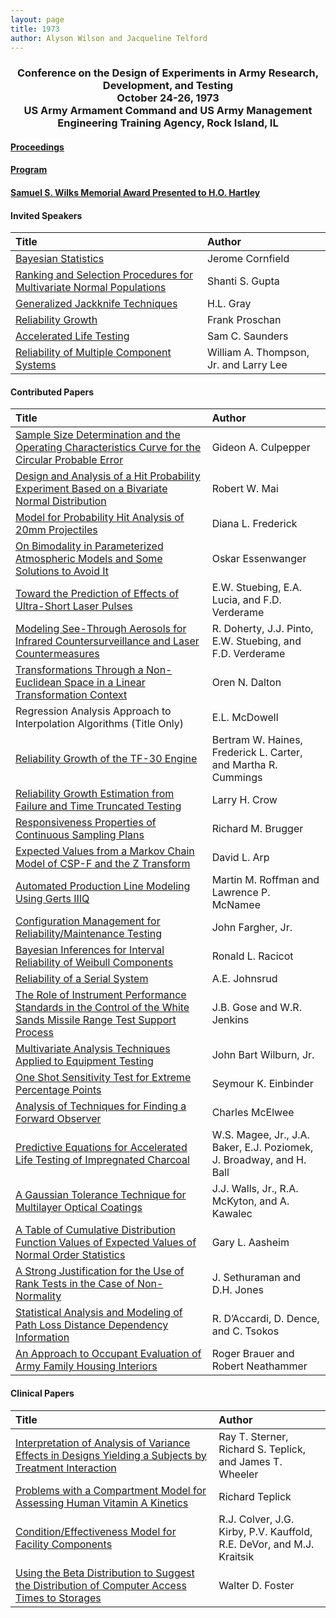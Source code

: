 ```yaml
---
layout: page
title: 1973
author: Alyson Wilson and Jacqueline Telford
---
```

<div align="center"><h3>Conference on the Design of Experiments in Army Research, Development, and Testing<br>
October 24-26, 1973<br>
US Army Armament Command and US Army Management Engineering Training Agency, Rock Island, IL</h3></div>


#### [Proceedings](https://alysongwilson.github.io/ACAS/DOE3/DOE19.pdf#page=3)
#### [Program](https://alysongwilson.github.io/ACAS/DOE3/DOE19.pdf#page=9)

#### [Samuel S. Wilks Memorial Award Presented to H.O. Hartley](https://alysongwilson.github.io/ACAS/DOE3/DOE19.pdf#page=211)


#### Invited Speakers

| Title | Author |
| :--- | :--- |
| [Bayesian Statistics](https://alysongwilson.github.io/ACAS/DOE3/DOE19.pdf#page=16) | Jerome Cornfield |
| [Ranking and Selection Procedures for Multivariate Normal Populations](https://alysongwilson.github.io/ACAS/DOE3/DOE19.pdf#page=28) | Shanti S. Gupta |
| [Generalized Jackknife Techniques](https://alysongwilson.github.io/ACAS/DOE3/DOE19.pdf#page=507) | H.L. Gray |
| [Reliability Growth](https://alysongwilson.github.io/ACAS/DOE3/DOE19.pdf#page=521) | Frank Proschan |
| [Accelerated Life Testing](https://alysongwilson.github.io/ACAS/DOE3/DOE19.pdf#page=543) | Sam C. Saunders |
| [Reliability of Multiple Component Systems](https://alysongwilson.github.io/ACAS/DOE3/DOE19.pdf#page=557) | William A. Thompson, Jr. and Larry Lee|


#### Contributed Papers

| Title | Author |
| :--- | :--- |
| [Sample Size Determination and the Operating Characteristics Curve for the Circular Probable Error](https://alysongwilson.github.io/ACAS/DOE3/DOE19.pdf#page=61) | Gideon A. Culpepper |
| [Design and Analysis of a Hit Probability Experiment Based on a Bivariate Normal Distribution](https://alysongwilson.github.io/ACAS/DOE3/DOE19.pdf#page=67) | Robert W. Mai |
| [Model for Probability Hit Analysis of 20mm Projectiles](https://alysongwilson.github.io/ACAS/DOE3/DOE19.pdf#page=82) | Diana L. Frederick |
| [On Bimodality in Parameterized Atmospheric Models and Some Solutions to Avoid It](https://alysongwilson.github.io/ACAS/DOE3/DOE19.pdf#page=135) | Oskar Essenwanger |
| [Toward the Prediction of Effects of Ultra-Short Laser Pulses](https://alysongwilson.github.io/ACAS/DOE3/DOE19.pdf#page=150) | E.W. Stuebing, E.A. Lucia, and F.D. Verderame |
| [Modeling See-Through Aerosols for Infrared Countersurveillance and Laser Countermeasures](https://alysongwilson.github.io/ACAS/DOE3/DOE19.pdf#page=161) | R. Doherty, J.J. Pinto, E.W. Stuebing, and F.D. Verderame |
| [Transformations Through a Non-Euclidean Space in a Linear Transformation Context](https://alysongwilson.github.io/ACAS/DOE3/DOE19.pdf#page=176) | Oren N. Dalton |
| Regression Analysis Approach to Interpolation Algorithms (Title Only) | E.L. McDowell |
| [Reliability Growth of the TF-30 Engine](https://alysongwilson.github.io/ACAS/DOE3/DOE19.pdf#page=214) | Bertram W. Haines, Frederick L. Carter, and Martha R. Cummings |
| [Reliability Growth Estimation from Failure and Time Truncated Testing](https://alysongwilson.github.io/ACAS/DOE3/DOE19.pdf#page=229) | Larry H. Crow |
| [Responsiveness Properties of Continuous Sampling Plans](https://alysongwilson.github.io/ACAS/DOE3/DOE19.pdf#page=237) | Richard M. Brugger |
| [Expected Values from a Markov Chain Model of CSP-F and the Z Transform](https://alysongwilson.github.io/ACAS/DOE3/DOE19.pdf#page=267) | David L. Arp |
| [Automated Production Line Modeling Using Gerts IIIQ](https://alysongwilson.github.io/ACAS/DOE3/DOE19.pdf#page=301) | Martin M. Roffman and Lawrence P. McNamee |
| [Configuration Management for Reliability/Maintenance Testing](https://alysongwilson.github.io/ACAS/DOE3/DOE19.pdf#page=317) | John Fargher, Jr. |
| [Bayesian Inferences for Interval Reliability of Weibull Components](https://alysongwilson.github.io/ACAS/DOE3/DOE19.pdf#page=325) | Ronald L. Racicot |
| [Reliability of a Serial System](https://alysongwilson.github.io/ACAS/DOE3/DOE19.pdf#page=339) | A.E. Johnsrud |
| [The Role of Instrument Performance Standards in the Control of the White Sands Missile Range Test Support Process](https://alysongwilson.github.io/ACAS/DOE3/DOE19.pdf#page=349) | J.B. Gose and W.R. Jenkins |
| [Multivariate Analysis Techniques Applied to Equipment Testing](https://alysongwilson.github.io/ACAS/DOE3/DOE19.pdf#page=362) | John Bart Wilburn, Jr. |
| [One Shot Sensitivity Test for Extreme Percentage Points](https://alysongwilson.github.io/ACAS/DOE3/DOE19.pdf#page=372) | Seymour K. Einbinder |
| [Analysis of Techniques for Finding a Forward Observer](https://alysongwilson.github.io/ACAS/DOE3/DOE19.pdf#page=390) | Charles McElwee |
| [Predictive Equations for Accelerated Life Testing of Impregnated Charcoal](https://alysongwilson.github.io/ACAS/DOE3/DOE19.pdf#page=422) |  W.S. Magee, Jr., J.A. Baker, E.J. Poziomek, J. Broadway, and H. Ball |
| [A Gaussian Tolerance Technique for Multilayer Optical Coatings](https://alysongwilson.github.io/ACAS/DOE3/DOE19.pdf#page=429) | J.J. Walls, Jr., R.A. McKyton, and A. Kawalec |
| [A Table of Cumulative Distribution Function Values of Expected Values of Normal Order Statistics](https://alysongwilson.github.io/ACAS/DOE3/DOE19.pdf#page=446) | Gary L. Aasheim |
| [A Strong Justification for the Use of Rank Tests in the Case of Non-Normality](https://alysongwilson.github.io/ACAS/DOE3/DOE19.pdf#page=472) | J. Sethuraman and D.H. Jones |
| [Statistical Analysis and Modeling of Path Loss Distance Dependency Information](https://alysongwilson.github.io/ACAS/DOE3/DOE19.pdf#page=481) | R. D’Accardi, D. Dence, and C. Tsokos |
| [An Approach to Occupant Evaluation of Army Family Housing Interiors](https://alysongwilson.github.io/ACAS/DOE3/DOE19.pdf#page=501) | Roger Brauer and Robert Neathammer |


#### Clinical Papers

| Title | Author |
| :--- | :--- |
| [Interpretation of Analysis of Variance Effects in Designs Yielding a Subjects by Treatment Interaction](https://alysongwilson.github.io/ACAS/DOE3/DOE19.pdf#page=38) | Ray T. Sterner, Richard S. Teplick, and James T. Wheeler |
| [Problems with a Compartment Model for Assessing Human Vitamin A Kinetics](https://alysongwilson.github.io/ACAS/DOE3/DOE19.pdf#page=46) | Richard Teplick |
| [Condition/Effectiveness Model for Facility Components](https://alysongwilson.github.io/ACAS/DOE3/DOE19.pdf#page=109) | R.J. Colver, J.G. Kirby, P.V. Kauffold, R.E. DeVor, and M.J. Kraitsik |
| [Using the Beta Distribution to Suggest the Distribution of Computer Access Times to Storages](https://alysongwilson.github.io/ACAS/DOE3/DOE19.pdf#page=128) | Walter D. Foster |

